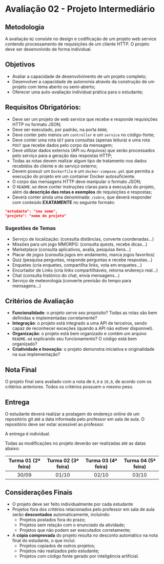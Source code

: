 # Avaliação 02 - Projeto Intermediário

## Metodologia

A avaliação `N2` consiste no design e codificação de um projeto web service contendo processamento de requisições de um cliente HTTP. O projeto deve ser desenvolvido de forma individual.

## Objetivos

* Avaliar a capacidade de desenvolvimento de um projeto completo;
* Desenvolver a capacidade de autonomia através da construção de um projeto com tema aberto ou semi-aberto;
* Oferecer uma auto-avaliação individual prática para o estudante;

## Requisitos Obrigatórios:

* Deve ser um projeto de web service que recebe e responde requisições HTTP no formato JSON;
* Deve ser executado, por padrão, na porta `8080`;
* Deve conter pelo menos um `controller` e um `service` no código-fonte;
* Deve conter uma rota `GET` para consultas (apenas leitura) e uma rota `POST` que recebe dados pelo corpo da mensagem;
* Deve utilizar dados externos (API ou Arquivos) que serão processados pelo serviço para a geração das respostas HTTP;
* Todas as rotas devem realizar algum tipo de tratamento nos dados recebidos do cliente e do serviço externo;
* Devem possuir um `Dockerfile` e um `docker-compose.yml` que permita a execução do projeto em um container Docker autosuficiente.
* O corpo das mensagens HTTP deve manipular o formato JSON;
* O `README.md` deve conter instruções claras para a execução do projeto, além da **descrição das rotas e exemplos** de requisições e respostas;
* Deverá conter ainda uma denominada: `/sobre`, que deverá responder com conteúdo **EXATAMENTE** no seguinte formato:

````json
"estudante": "seu nome",
"projeto": "nome do projeto"
````

### Sugestões de Temas

* Serviço de localização: (consulta distâncias, converte coordenadas...)
* Missões para um jogo MMORPG: (consulta quests, recebe dicas...)
* Marketplace (consulta aplicativos, avalia, pesquisa itens...)
* Placar de jogos (consulta jogos em andamento, marca jogos favoritos)
* Quiz (pesquisa perguntas, responde perguntas e recebe respostas...)
* Enquetes (cria enquetes, compartilha links, vota em enquetes...)
* Encurtador de Links (cria links compartilháveis, retorna endereço real...)
* Chat (consulta histórico do chat, envia mensagens...)
* Serviço de meteorologia (converte previsão do tempo para mensagens...)

## Critérios de Avaliação

* **Funcionalidade**: o projeto serve seu propósito? Todas as rotas são bem definidas e implementadas corretamente?
* **Integração**: o projeto está integrado a uma API de terceiros, sendo capaz de reconhecer exceções (quando a API não estiver disponível).
* **Organização**: o projeto está bem organizado e contém um arquivo `README.md` explicando seu funcionamento? O código está bem organizado?
* **Criatividade e Inovação**: o projeto demonstra iniciativa e originalidade na sua implementação?

## Nota Final

O projeto final sera avaliado com a nota de `0,0` a `10,0`, de acordo com os critérios anteriores. Todos os critérios possuem o mesmo peso.

## Entrega

O estudante deverá realizar a postagem do endereço online de um repositório git até a data informada pelo professor em sala de aula. O repositório deve ser estar acessível ao professor.

A entrega é individual.

Todas as modificações no projeto deverão ser realizadas até as datas abaixo:

| Turma 01 (2ª feira) | Turma 02 (3ª feira) | Turma 03 (4ª feira)| Turma 04 (5ª feira) |
| :---: | :---: | :---: | :---: |
| 30/09 | 01/10| 02/10 | 03/10 |

## Considerações Finais

* O projeto deve ser feito individualmente por cada estudante
* Projetos fora dos critérios relacionados pelo professor em sala de aula serão **descontados** automaticamente, incluindo:
  * Projetos postados fora do prazo;
  * Projetos sem relação com o enunciado da atividade;
  * Projetos que não podem ser executados corretamente;
* A **cópia comprovada** do projeto resulta no desconto automático na nota final do estudante, o que inclui:
  * Projetos copiados de outros projetos;
  * Projetos não realizados pelo estudante;
  * Projetos com código fonte gerado por inteligência artificial.
